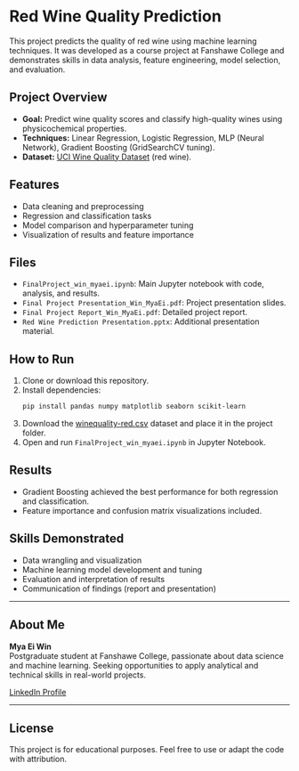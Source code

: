 # Red Wine Quality Prediction

This project predicts the quality of red wine using machine learning techniques. It was developed as a course project at Fanshawe College and demonstrates skills in data analysis, feature engineering, model selection, and evaluation.

## Project Overview
- **Goal:** Predict wine quality scores and classify high-quality wines using physicochemical properties.
- **Techniques:** Linear Regression, Logistic Regression, MLP (Neural Network), Gradient Boosting (GridSearchCV tuning).
- **Dataset:** [UCI Wine Quality Dataset](https://archive.ics.uci.edu/ml/datasets/wine+quality) (red wine).

## Features
- Data cleaning and preprocessing
- Regression and classification tasks
- Model comparison and hyperparameter tuning
- Visualization of results and feature importance

## Files
- `FinalProject_win_myaei.ipynb`: Main Jupyter notebook with code, analysis, and results.
- `Final Project Presentation_Win_MyaEi.pdf`: Project presentation slides.
- `Final Project Report_Win_MyaEi.pdf`: Detailed project report.
- `Red Wine Prediction Presentation.pptx`: Additional presentation material.

## How to Run
1. Clone or download this repository.
2. Install dependencies:
   ```bash
   pip install pandas numpy matplotlib seaborn scikit-learn
   ```
3. Download the [winequality-red.csv](https://archive.ics.uci.edu/ml/machine-learning-databases/wine-quality/winequality-red.csv) dataset and place it in the project folder.
4. Open and run `FinalProject_win_myaei.ipynb` in Jupyter Notebook.

## Results
- Gradient Boosting achieved the best performance for both regression and classification.
- Feature importance and confusion matrix visualizations included.

## Skills Demonstrated
- Data wrangling and visualization
- Machine learning model development and tuning
- Evaluation and interpretation of results
- Communication of findings (report and presentation)

---

## About Me
**Mya Ei Win**  
Postgraduate student at Fanshawe College, passionate about data science and machine learning. Seeking opportunities to apply analytical and technical skills in real-world projects.

[LinkedIn Profile](https://www.linkedin.com/in/mya-ei-win-6911aa82)

---

## License
This project is for educational purposes. Feel free to use or adapt the code with attribution.
